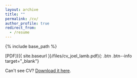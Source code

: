 ```yaml
---
layout: archive
title: ""
permalink: /cv/
author_profile: true
redirect_from:
  - /resume
---
```


{% include base_path %}

[PDF]({{ site.baseurl }}/files/cv_joel_lamb.pdf){: .btn .btn--info target="_blank"}

<object data="{{ site.baseurl }}/files/cv_joel_lamb.pdf" type="application/pdf" width="100%" height="100px">
  <p>Can't see CV? <a href="{{ site.baseurl }}/files/cv_joel_lamb.pdf">Download it here</a>.</p>
</object>
